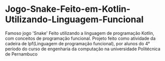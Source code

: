 # Jogo-Snake-Feito-em-Kotlin-Utilizando-Linguagem-Funcional
Famoso jogo 'Snake' Feito utilizando a linguagem de programação Kotlin, com conceitos de programação funcional.
Projeto feito como atividade da cadeira de lpf(Linguagem de programação funcional), por alunos do 4° período do curso de engenharia da computação na universidade Politécnica de Pernambuco
